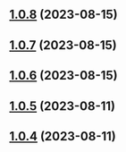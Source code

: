 ## [1.0.8](https://github.com/lf-trygghetstjanster/bankid4keycloak6/compare/v1.0.7...v1.0.8) (2023-08-15)



## [1.0.7](https://github.com/lf-trygghetstjanster/bankid4keycloak6/compare/v1.0.6...v1.0.7) (2023-08-15)



## [1.0.6](https://github.com/lf-trygghetstjanster/bankid4keycloak6/compare/v1.0.5...v1.0.6) (2023-08-15)



## [1.0.5](https://github.com/lf-trygghetstjanster/bankid4keycloak6/compare/v1.0.4...v1.0.5) (2023-08-11)



## [1.0.4](https://github.com/lf-trygghetstjanster/bankid4keycloak6/compare/v1.0.3...v1.0.4) (2023-08-11)



